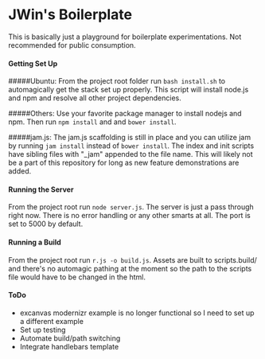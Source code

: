 JWin's Boilerplate
===================

This is basically just a playground for boilerplate experimentations. Not recommended for public consumption.

#### Getting Set Up

#####Ubuntu:
From the project root folder run `bash install.sh` to automagically get the stack set up properly. This script will install node.js and npm and resolve all other project dependencies.

#####Others:
Use your favorite package manager to install nodejs and npm. Then run `npm install` and and `bower install`.

#####jam.js:
The jam.js scaffolding is still in place and you can utilize jam by running `jam install` instead of `bower install`. The index and init scripts have sibling files with "_jam" appended to the file name. This will likely not be a part of this repository for long as new feature demonstrations are added.

#### Running the Server

From the project root run `node server.js`. The server is just a pass through right now. There is no error handling or any other smarts at all. The port is set to 5000 by default.

#### Running a Build

From the project root run `r.js -o build.js`. Assets are built to scripts.build/ and there's no automagic pathing at the moment so the path to the scripts file would have to be changed in the html.

#### ToDo

* excanvas modernizr example is no longer functional so I need to set up a different example
* Set up testing
* Automate build/path switching
* Integrate handlebars template